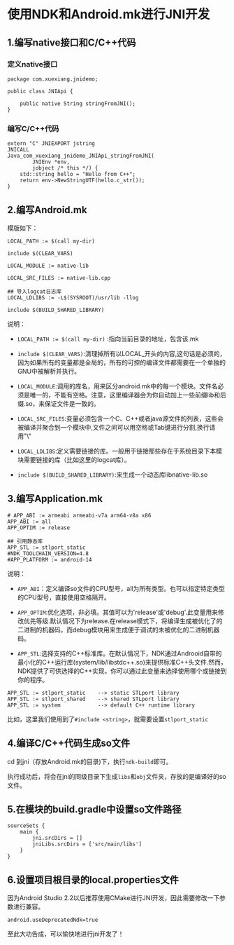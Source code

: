 # 使用NDK和Android.mk进行JNI开发

## 1.编写native接口和C/C++代码

### 定义native接口

```
package com.xuexiang.jnidemo;

public class JNIApi {

    public native String stringFromJNI();
}
```

### 编写C/C++代码
```
extern "C" JNIEXPORT jstring
JNICALL
Java_com_xuexiang_jnidemo_JNIApi_stringFromJNI(
        JNIEnv *env,
        jobject /* this */) {
    std::string hello = "Hello from C++";
    return env->NewStringUTF(hello.c_str());
}
```

## 2.编写Android.mk

模版如下：

```
LOCAL_PATH := $(call my-dir)

include $(CLEAR_VARS)

LOCAL_MODULE := native-lib

LOCAL_SRC_FILES := native-lib.cpp

## 导入logcat日志库
LOCAL_LDLIBS := -L$(SYSROOT)/usr/lib -llog

include $(BUILD_SHARED_LIBRARY)
```

说明：

* `LOCAL_PATH := $(call my-dir)` :指向当前目录的地址，包含该.mk

* `include $(CLEAR_VARS)`:清理掉所有以LOCAL_开头的内容,这句话是必须的，因为如果所有的变量都是全局的，所有的可控的编译文件都需要在一个单独的GNU中被解析并执行。

* `LOCAL_MODULE`:调用的库名，用来区分android.mk中的每一个模块。文件名必须是唯一的，不能有空格。注意，这里编译器会为你自动加上一些前缀lib和后缀.so，来保证文件是一致的。

* `LOCAL_SRC_FILES`:变量必须包含一个C、C++或者java源文件的列表，这些会被编译并聚合到一个模块中,文件之间可以用空格或Tab键进行分割,换行请用"\\"

* `LOCAL_LDLIBS`:定义需要链接的库。一般用于链接那些存在于系统目录下本模块需要链接的库（比如这里的logcat库）。

* `include $(BUILD_SHARED_LIBRARY)`:来生成一个动态库libnative-lib.so

## 3.编写Application.mk

```
# APP_ABI := armeabi armeabi-v7a arm64-v8a x86
APP_ABI := all
APP_OPTIM := release

## 引用静态库
APP_STL := stlport_static
#NDK_TOOLCHAIN_VERSION=4.8
#APP_PLATFORM := android-14
```

说明：

* `APP_ABI`：定义编译so文件的CPU型号，all为所有类型。也可以指定特定类型的CPU型号，直接使用空格隔开。

* `APP_OPTIM`:优化选项，非必填。其值可以为'release'或'debug'.此变量用来修改优先等级.默认情况下为release.在release模式下，将编译生成被优化了的二进制的机器码，而debug模块用来生成便于调试的未被优化的二进制机器码。

* `APP_STL`:选择支持的C++标准库。在默认情况下，NDK通过Androoid自带的最小化的C++运行库(system/lib/libstdc++.so)来提供标准C++头文件.然而，NDK提供了可供选择的C++实现，你可以通过此变量来选择使用哪个或链接到你的程序。

```
APP_STL := stlport_static    --> static STLport library
APP_STL := stlport_shared    --> shared STLport library
APP_STL := system            --> default C++ runtime library
```
比如，这里我们使用到了`#include <string>`，就需要设置`stlport_static`

## 4.编译C/C++代码生成so文件

cd 到jni（存放Android.mk的目录)下，执行`ndk-build`即可。

执行成功后，将会在jni的同级目录下生成`libs`和`obj`文件夹，存放的是编译好的so文件。

## 5.在模块的build.gradle中设置so文件路径

```
sourceSets {
    main {
        jni.srcDirs = []
        jniLibs.srcDirs = ['src/main/libs']
    }
}
```

## 6.设置项目根目录的local.properties文件

因为Android Studio 2.2以后推荐使用CMake进行JNI开发，因此需要修改一下参数进行兼容。

```
android.useDeprecatedNdk=true
```


至此大功告成，可以愉快地进行jni开发了！